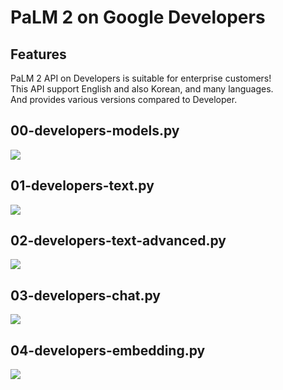 # PaLM 2 on Google Developers
## Features 
PaLM 2 API on Developers is suitable for enterprise customers!  
This API support English and also Korean, and many languages.  
And provides various versions compared to Developer.

## 00-developers-models.py
![](img-c01.png)

## 01-developers-text.py
![](img-c01.png)

## 02-developers-text-advanced.py
![](img-c02.png)

## 03-developers-chat.py
![](img-c03.png)

## 04-developers-embedding.py
![](img-c04.png)